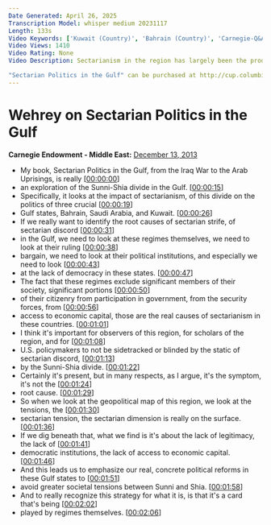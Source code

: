 ```yaml
---
Date Generated: April 26, 2025
Transcription Model: whisper medium 20231117
Length: 133s
Video Keywords: ['Kuwait (Country)', 'Bahrain (Country)', 'Carnegie-Q&A', 'Sectarianism', 'Saudi Arabia (Country)']
Video Views: 1410
Video Rating: None
Video Description: Sectarianism in the region has largely been the product of the institutional weaknesses of Gulf states, leading to excessive alarm by entrenched Sunni elites and calculated attempts by regimes to discredit Shiʿa political actors. 

"Sectarian Politics in the Gulf" can be purchased at http://cup.columbia.edu/book/978-0-231-16512-9/sectarian-politics-in-the-gulf.
---
```


# Wehrey on Sectarian Politics in the Gulf
**Carnegie Endowment - Middle East:** [December 13, 2013](https://www.youtube.com/watch?v=Hlg73_xNw-o)
*  My book, Sectarian Politics in the Gulf, from the Iraq War to the Arab Uprisings, is really [[00:00:00](https://www.youtube.com/watch?v=Hlg73_xNw-o&t=0.0s)]
*  an exploration of the Sunni-Shia divide in the Gulf. [[00:00:15](https://www.youtube.com/watch?v=Hlg73_xNw-o&t=15.16s)]
*  Specifically, it looks at the impact of sectarianism, of this divide on the politics of three crucial [[00:00:19](https://www.youtube.com/watch?v=Hlg73_xNw-o&t=19.34s)]
*  Gulf states, Bahrain, Saudi Arabia, and Kuwait. [[00:00:26](https://www.youtube.com/watch?v=Hlg73_xNw-o&t=26.94s)]
*  If we really want to identify the root causes of sectarian strife, of sectarian discord [[00:00:31](https://www.youtube.com/watch?v=Hlg73_xNw-o&t=31.700000000000003s)]
*  in the Gulf, we need to look at these regimes themselves, we need to look at their ruling [[00:00:38](https://www.youtube.com/watch?v=Hlg73_xNw-o&t=38.58s)]
*  bargain, we need to look at their political institutions, and especially we need to look [[00:00:43](https://www.youtube.com/watch?v=Hlg73_xNw-o&t=43.22s)]
*  at the lack of democracy in these states. [[00:00:47](https://www.youtube.com/watch?v=Hlg73_xNw-o&t=47.08s)]
*  The fact that these regimes exclude significant members of their society, significant portions [[00:00:50](https://www.youtube.com/watch?v=Hlg73_xNw-o&t=50.5s)]
*  of their citizenry from participation in government, from the security forces, from [[00:00:56](https://www.youtube.com/watch?v=Hlg73_xNw-o&t=56.02s)]
*  access to economic capital, those are the real causes of sectarianism in these countries. [[00:01:01](https://www.youtube.com/watch?v=Hlg73_xNw-o&t=61.7s)]
*  I think it's important for observers of this region, for scholars of the region, and for [[00:01:08](https://www.youtube.com/watch?v=Hlg73_xNw-o&t=68.62s)]
*  U.S. policymakers to not be sidetracked or blinded by the static of sectarian discord, [[00:01:13](https://www.youtube.com/watch?v=Hlg73_xNw-o&t=73.46000000000001s)]
*  by the Sunni-Shia divide. [[00:01:22](https://www.youtube.com/watch?v=Hlg73_xNw-o&t=82.66s)]
*  Certainly it's present, but in many respects, as I argue, it's the symptom, it's not the [[00:01:24](https://www.youtube.com/watch?v=Hlg73_xNw-o&t=84.61999999999999s)]
*  root cause. [[00:01:29](https://www.youtube.com/watch?v=Hlg73_xNw-o&t=89.17999999999999s)]
*  So when we look at the geopolitical map of this region, we look at the tensions, the [[00:01:30](https://www.youtube.com/watch?v=Hlg73_xNw-o&t=90.86s)]
*  sectarian tension, the sectarian dimension is really on the surface. [[00:01:36](https://www.youtube.com/watch?v=Hlg73_xNw-o&t=96.89999999999999s)]
*  If we dig beneath that, what we find is it's about the lack of legitimacy, the lack of [[00:01:41](https://www.youtube.com/watch?v=Hlg73_xNw-o&t=101.02s)]
*  democratic institutions, the lack of access to economic capital. [[00:01:46](https://www.youtube.com/watch?v=Hlg73_xNw-o&t=106.53999999999999s)]
*  And this leads us to emphasize our real, concrete political reforms in these Gulf states to [[00:01:51](https://www.youtube.com/watch?v=Hlg73_xNw-o&t=111.62s)]
*  avoid greater societal tensions between Sunni and Shia. [[00:01:58](https://www.youtube.com/watch?v=Hlg73_xNw-o&t=118.62s)]
*  And to really recognize this strategy for what it is, is that it's a card that's being [[00:02:02](https://www.youtube.com/watch?v=Hlg73_xNw-o&t=122.62s)]
*  played by regimes themselves. [[00:02:06](https://www.youtube.com/watch?v=Hlg73_xNw-o&t=126.5s)]
